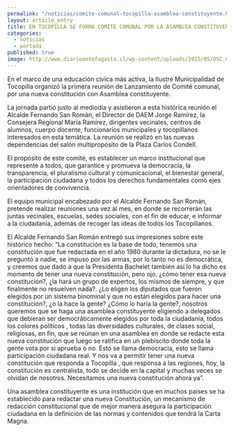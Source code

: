```yaml
---
permalink: "/noticias/comite-comunal-tocopilla-asamblea-constituyente.html"
layout: article_entry
title: EN TOCOPILLA SE FORMA COMITÉ COMUNAL POR LA ASAMBLEA CONSTITUYENTE.
categories: 
  - noticias
  - portada
published: true
image: http://www.diarioantofagasta.cl/wp-content/uploads/2015/05/DSC_0679-620x415.jpg
---
```


En el marco de una educación cívica más activa, la Ilustre Municipalidad de Tocopilla organizó la primera reunión de Lanzamiento de Comité comunal, por una nueva constitución con Asamblea constituyente.

La jornada partió justo al mediodía y asistieron a esta histórica reunión el Alcalde Fernando San Román, el Director de DAEM Jorge Ramírez, la Consejera Regional María Ramírez, dirigentes vecinales, centros de alumnos, cuerpo docente, funcionarios municipales y tocopillanos interesados en esta temática. La reunión se realizó en las nuevas dependencias del salón multipropósito de la Plaza Carlos Condell.

El propósito de este comité, es establecer un marco institucional que represente a todos, que garantice y promueva la democracia, la transparencia, el pluralismo cultural y comunicacional, el bienestar general, la participación ciudadana y todos los derechos fundamentales como ejes orientadores de convivencia.

El equipo municipal encabezado por el Alcalde Fernando San Román, pretende realizar reuniones una vez al mes, en donde se recorrerán las juntas vecinales, escuelas, sedes sociales, con el fin de educar, e informar a la ciudadanía, además de recoger las ideas de todos los Tocopillanos.

El Alcalde Fernando San Román entregó sus impresiones sobre este histórico hecho: “La constitución es la base de todo, tenemos una constitución que fue redactada en el año 1980 durante la dictadura, no se le preguntó a nadie, se impuso por las armas, por lo tanto no es democrática, y creemos que dado a que la Presidenta Bachelet también así lo ha dicho es momento de tener una nueva constitución, pero ojo, ¿cómo tener esa nueva constitución?, ¿la hará un grupo de expertos, los mismos de siempre, y que finalmente no resuelven nada?. ¿Lo eligen los diputados que fueron elegidos por un sistema binominal y que no están elegidos para hacer una constitución?, ¿o la hace la gente? ¿Cómo lo haría la gente?, nosotros queremos que se haga una asamblea constituyente eligiendo a delegados que debieran ser democráticamente elegidos por toda la ciudadanía, todos los colores políticos , todas las diversidades culturales, de clases social, religiosas, en fin, que se reúnan en una asamblea en donde se redacte esta nueva constitución que luego se ratifica en un plebiscito donde toda la gente vota por si aprueba o no. Esto se llama democracia, esto se llama participación ciudadana real. Y nos va a permitir tener una nueva constitución que responda a Tocopilla , que responsa a las regiones, hoy, la constitución es centralista, todo se decide en la capital y muchas veces se olvidan de nosotros.  Necesitamos una nueva constitución ahora ya”.

Una asamblea constituyente es una institución que en muchos países se ha establecido para redactar una nueva Constitución, un mecanismo de redacción constitucional que de mejor manera asegura la participación ciudadana en la definición de las normas y contenidos que tendrá la Carta Magna.
